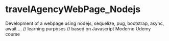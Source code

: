 # travelAgencyWebPage_Nodejs
Development of a webpage using nodejs, sequelize, pug, bootstrap, async, await ...
// learning purposes
// based on Javascript Moderno Udemy course 
